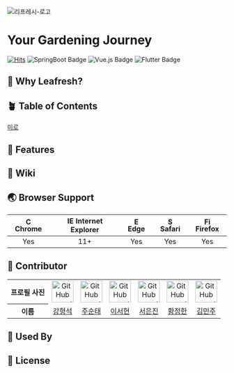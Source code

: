 ![리프레시-로고](https://github.com/user-attachments/assets/198f9ba8-bc25-4ce2-884f-82ad7c42dd45)
# Your Gardening Journey

[![Hits](https://hits.seeyoufarm.com/api/count/incr/badge.svg?url=https%3A%2F%2Fgithub.com%2FLeafresh-2024&count_bg=%23565AE5&title_bg=%23B3B3B3&icon=&icon_color=%23E7E7E7&title=Leafresh&edge_flat=false)](https://hits.seeyoufarm.com)
![SpringBoot Badge](https://img.shields.io/badge/SpringBoot-v3.3.3-%236DB33F?style=flat&logo=spring-boot&logoColor=white)
![Vue.js Badge](https://img.shields.io/badge/Vue.js-v3.4.29-4FC08D?style=flat&logo=vue.js&logoColor=white)
![Flutter Badge](https://img.shields.io/badge/Flutter-v3.24.1-02569B?style=flat&logo=flutter&logoColor=white)

## 🌱 Why Leafresh?

## 🪴 Table of Contents

[미로](https://miro.com/welcomeonboard/TnBCZllvYU52TXRBY1Y3Mm1ISUlXMmo2b0lYNWVkQVRxM1N5NlM2Ym9lU01KeVl4dXFXQjR3WWw4bG1uZnEydHwzNDU4NzY0NTkyOTkyNDczMDEyfDI=?share_link_id=458107216044)

## 🔧 Features

## 🐾 Wiki

## 🌏 Browser Support

| <img src="https://user-images.githubusercontent.com/1215767/34348387-a2e64588-ea4d-11e7-8267-a43365103afe.png" alt="Chrome" width="16px" height="16px" /> Chrome | <img src="https://user-images.githubusercontent.com/1215767/34348590-250b3ca2-ea4f-11e7-9efb-da953359321f.png" alt="IE" width="16px" height="16px" /> Internet Explorer | <img src="https://user-images.githubusercontent.com/1215767/34348380-93e77ae8-ea4d-11e7-8696-9a989ddbbbf5.png" alt="Edge" width="16px" height="16px" /> Edge | <img src="https://user-images.githubusercontent.com/1215767/34348394-a981f892-ea4d-11e7-9156-d128d58386b9.png" alt="Safari" width="16px" height="16px" /> Safari | <img src="https://user-images.githubusercontent.com/1215767/34348383-9e7ed492-ea4d-11e7-910c-03b39d52f496.png" alt="Firefox" width="16px" height="16px" /> Firefox |
| :---------: | :---------: | :---------: | :---------: | :---------: |
| Yes | 11+ | Yes | Yes | Yes |

## 💬 Contributor

<table>
  <tr>
    <th style="text-align: center;">프로필 사진</th>
    <td style="text-align: center;"><img src="https://avatars.githubusercontent.com/ppudding3861" alt="GitHub 프로필 사진" style="width: 50px; height: 50px;"></td>
    <td style="text-align: center;"><img src="https://avatars.githubusercontent.com/stjoo0925" alt="GitHub 프로필 사진" style="width: 50px; height: 50px;"></td>
    <td style="text-align: center;"><img src="https://avatars.githubusercontent.com/dansun2" alt="GitHub 프로필 사진" style="width: 50px; height: 50px;"></td>
    <td style="text-align: center;"><img src="https://avatars.githubusercontent.com/jinnyjinny12" alt="GitHub 프로필 사진" style="width: 50px; height: 50px;"></td>
    <td style="text-align: center;"><img src="https://avatars.githubusercontent.com/hwangjeonghan" alt="GitHub 프로필 사진" style="width: 50px; height: 50px;"></td>
    <td style="text-align: center;"><img src="https://avatars.githubusercontent.com/minju132" alt="GitHub 프로필 사진" style="width: 50px; height: 50px;"></td>
  </tr>
  <tr>
   <tr>
    <th style="text-align: center;">이름</th>
    <td style="text-align: center;"><a href="https://github.com/ppudding3861" target="_blank">강형석</a></td>
    <td style="text-align: center;"><a href="https://github.com/stjoo0925" target="_blank">주순태</a></td>
    <td style="text-align: center;"><a href="https://github.com/dansun2" target="_blank">이서현</a></td>
    <td style="text-align: center;"><a href="https://github.com/jinnyjinny12" target="_blank">서은진</a></td>
    <td style="text-align: center;"><a href="https://github.com/hwangjeonghan" target="_blank">황정한</a></td>
    <td style="text-align: center;"><a href="https://github.com/minju132" target="_blank">김민주</a></td>
   </tr>
  </tr>
</table>

## 🚀 Used By

## 📜 License
